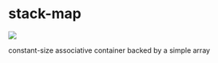 # stack-map

<a href="https://docs.rs/stack-map"><img src="https://docs.rs/stack-map/badge.svg"></a>

constant-size associative container backed by a simple array
